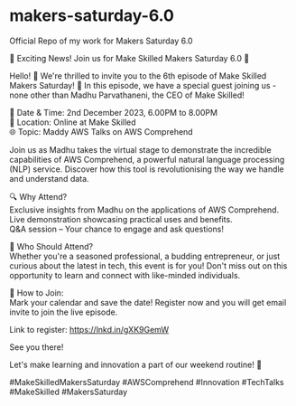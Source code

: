 # makers-saturday-6.0
Official Repo of my work for Makers Saturday 6.0

🚀 Exciting News! Join us for Make Skilled Makers Saturday 6.0 🚀

Hello! 👋 We're thrilled to invite you to the 6th episode of Make Skilled Makers Saturday! 🎉 In this episode, we have a special guest joining us - none other than Madhu Parvathaneni, the CEO of Make Skilled!

📅 Date & Time: 2nd December 2023, 6.00PM to 8.00PM <br/>
📍 Location: Online at Make Skilled <br/>
🌐 Topic: Maddy AWS Talks on AWS Comprehend <br/>

Join us as Madhu takes the virtual stage to demonstrate the incredible capabilities of AWS Comprehend, a powerful natural language processing (NLP) service. Discover how this tool is revolutionising the way we handle and understand data.

🔍 Why Attend? <br/>
Exclusive insights from Madhu on the applications of AWS Comprehend. <br/>
Live demonstration showcasing practical uses and benefits. <br/>
Q&A session – Your chance to engage and ask questions! <br/>

👥 Who Should Attend? <br/>
Whether you're a seasoned professional, a budding entrepreneur, or just curious about the latest in tech, this event is for you! Don't miss out on this opportunity to learn and connect with like-minded individuals.

🚀 How to Join: <br/>
Mark your calendar and save the date! Register now and you will get email invite to join the live episode.

Link to register: https://lnkd.in/gXK9GemW

See you there!

Let's make learning and innovation a part of our weekend routine! 🌟

#MakeSkilledMakersSaturday #AWSComprehend #Innovation #TechTalks #MakeSkilled #MakersSaturday
